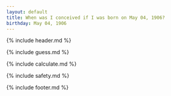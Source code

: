 ```yaml
---
layout: default
title: When was I conceived if I was born on May 04, 1906?
birthday: May 04, 1906
---
```


{% include header.md %}

{% include guess.md %}

{% include calculate.md %}

{% include safety.md %}

{% include footer.md %}



